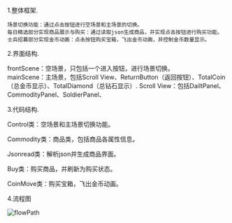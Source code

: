1.整体框架.

	场景切换功能：通过点击按钮进行空场景和主场景的切换。  
	每日精选部分实现商品展示与购买：通过读取json生成商品，并实现点击按钮进行购买功能。  
	士兵招募部分实现金币动画：点击按钮购买宝箱，飞出金币动画，并控制金币数量显示。  
2.界面结构. 

frontScene：空场景，只包括一个进入按钮，进行场景切换。      
mainScene：主场景，包括Scroll View、ReturnButton（返回按钮）、TotalCoin（总金币显示）、TotalDiamond（总钻石显示）. 
Scroll View：包括DailtPanel、CommodityPanel、SoldierPanel、
			    
3.代码结构. 

Control类：空场景和主场景切换功能。  

Commodity类：商品类，包括商品各属性信息。

Jsonread类：解析json并生成商品界面。 

Buy类：购买商品，并刷新为购买状态。

CoinMove类：购买宝箱，飞出金币动画。  


4.流程图

![flowPath](https://github.com/89trillion-hehuan/first/blob/master/flowPath.png)
